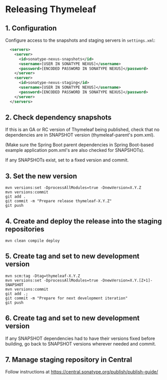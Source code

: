 # Releasing Thymeleaf

## 1. Configuration

Configure access to the snapshots and staging servers in `settings.xml`:

```xml
  <servers>
    <server>
      <id>sonatype-nexus-snapshots</id>
      <username>[USER IN SONATYPE NEXUS]</username>
      <password>[ENCODED PASSWORD IN SONATYPE NEXUS]</password>
    </server>
    <server>
      <id>sonatype-nexus-staging</id>
      <username>[USER IN SONATYPE NEXUS]</username>
      <password>[ENCODED PASSWORD IN SONATYPE NEXUS]</password>
    </server>
  </servers>
```

## 2. Check dependency snapshots

If this is an GA or RC version of Thymeleaf being published, check that no
dependencies are in SNAPSHOT version (thymeleaf-parent's pom.xml).

(Make sure the Spring Boot parent dependencies in Spring Boot-based example
application pom.xml's are also checked for SNAPSHOTs).

If any SNAPSHOTs exist, set to a fixed version and commit.

## 3. Set the new version

```shell
mvn versions:set -DprocessAllModules=true -DnewVersion=X.Y.Z
mvn versions:commit
git add .
git commit -m "Prepare release thymeleaf-X.Y.Z"
git push
```

## 4. Create and deploy the release into the staging repositories

```shell
mvn clean compile deploy
```

## 5. Create tag and set to new development version

```shell
mvn scm:tag -Dtag=thymeleaf-X.Y.Z
mvn versions:set -DprocessAllModules=true -DnewVersion=X.Y.[Z+1]-SNAPSHOT
mvn versions:commit
git add .;
git commit -m "Prepare for next development iteration"
git push
```

## 6. Create tag and set to new development version

If any SNAPSHOT dependencies had to have their versions fixed before building, go
back to SNAPSHOT versions wherever needed and commit.

## 7. Manage staging repository in Central

Follow instructions at https://central.sonatype.org/publish/publish-guide/


